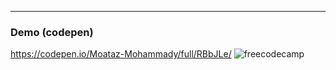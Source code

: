 
[logo]: https://d33wubrfki0l68.cloudfront.net/399edfbd56860a94d3c5654ba51019817bf01495/d8901/img/freecodecamp.png "freecodecamp"


---
### Demo (codepen)
https://codepen.io/Moataz-Mohammady/full/RBbJLe/
![freecodecamp][logo]

